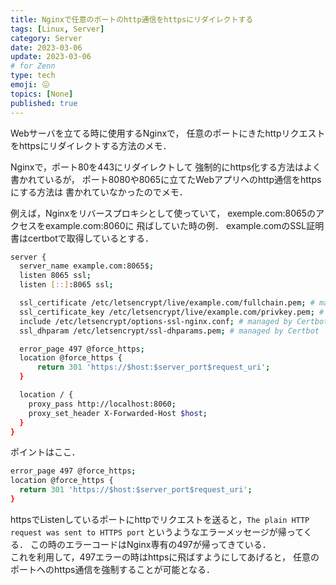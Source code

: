 ```yaml
---
title: Nginxで任意のポートのhttp通信をhttpsにリダイレクトする
tags: [Linux, Server]
category: Server
date: 2023-03-06
update: 2023-03-06
# for Zenn
type: tech
emoji: 😖
topics: [None]
published: true
---
```


Webサーバを立てる時に使用するNginxで，
任意のポートにきたhttpリクエストをhttpsにリダイレクトする方法のメモ．

Nginxで，ポート80を443にリダイレクトして
強制的にhttps化する方法はよく書かれているが，
ポート8080や8065に立てたWebアプリへのhttp通信をhttpsにする方法は
書かれていなかったのでメモ．

例えば，Nginxをリバースプロキシとして使っていて，
exemple.com:8065のアクセスをexample.com:8060に
飛ばしていた時の例．
example.comのSSL証明書はcertbotで取得しているとする．

```bash
server {
  server_name example.com:8065$;
  listen 8065 ssl;
  listen [::]:8065 ssl;

  ssl_certificate /etc/letsencrypt/live/example.com/fullchain.pem; # managed by Certbot
  ssl_certificate_key /etc/letsencrypt/live/example.com/privkey.pem; # managed by Certbot
  include /etc/letsencrypt/options-ssl-nginx.conf; # managed by Certbot
  ssl_dhparam /etc/letsencrypt/ssl-dhparams.pem; # managed by Certbot

  error_page 497 @force_https;
  location @force_https {
      return 301 'https://$host:$server_port$request_uri';
  }

  location / {
    proxy_pass http://localhost:8060;
    proxy_set_header X-Forwarded-Host $host;
  }
}
```

ポイントはここ．

```bash
error_page 497 @force_https;
location @force_https {
  return 301 'https://$host:$server_port$request_uri';
}
```

httpsでListenしているポートにhttpでリクエストを送ると，`The plain HTTP request was sent to HTTPS port`
というようなエラーメッセージが帰ってくる．
この時のエラーコードはNginx専有の497が帰ってきている．  
これを利用して，497エラーの時はhttpsに飛ばすようにしてあげると，
任意のポートへのhttps通信を強制することが可能となる．

